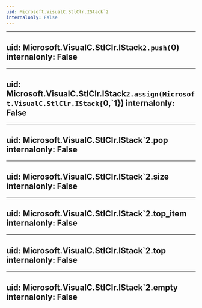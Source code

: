 ```yaml
---
uid: Microsoft.VisualC.StlClr.IStack`2
internalonly: False
---
```


---
uid: Microsoft.VisualC.StlClr.IStack`2.push(`0)
internalonly: False
---

---
uid: Microsoft.VisualC.StlClr.IStack`2.assign(Microsoft.VisualC.StlClr.IStack{`0,`1})
internalonly: False
---

---
uid: Microsoft.VisualC.StlClr.IStack`2.pop
internalonly: False
---

---
uid: Microsoft.VisualC.StlClr.IStack`2.size
internalonly: False
---

---
uid: Microsoft.VisualC.StlClr.IStack`2.top_item
internalonly: False
---

---
uid: Microsoft.VisualC.StlClr.IStack`2.top
internalonly: False
---

---
uid: Microsoft.VisualC.StlClr.IStack`2.empty
internalonly: False
---
